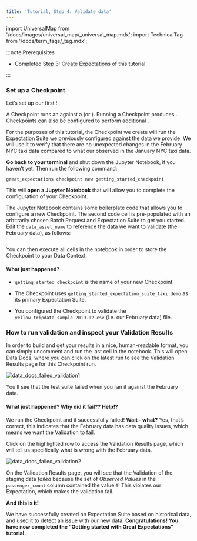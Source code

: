 ```yaml
---
title: 'Tutorial, Step 4: Validate data'
---
```

import UniversalMap from '/docs/images/universal_map/_universal_map.mdx';
import TechnicalTag from '/docs/term_tags/_tag.mdx';

<UniversalMap setup='inactive' connect='inactive' create='inactive' validate='active'/> 

:::note Prerequisites

- Completed [Step 3: Create Expectations](./tutorial_create_expectations.md) of this tutorial.

:::

### Set up a Checkpoint

Let’s set up our first <TechnicalTag relative="../../" tag="checkpoint" text="Checkpoint" />!  

A Checkpoint runs an <TechnicalTag relative="../../" tag="expectation_suite" text="Expectation Suite" /> against a <TechnicalTag relative="../../" tag="batch" text="Batch" /> (or <TechnicalTag relative="../../" tag="batch_request" text="Batch Request" />).  Running a Checkpoint produces <TechnicalTag relative="../../" tag="validation_result" text="Validation Results" />.  Checkpoints can also be configured to perform additional <TechnicalTag relative="../../" tag="action" text="Actions" />.  

For the purposes of this tutorial, the Checkpoint we create will run the Expectation Suite we previously configured against the data we provide.  We will use it to verify that there are no unexpected changes in the February NYC taxi data compared to what our <TechnicalTag relative="../../" tag="profiler" text="Profiler" /> observed in the January NYC taxi data.

**Go back to your terminal** and shut down the Jupyter Notebook, if you haven’t yet. Then run the following command:

```console
great_expectations checkpoint new getting_started_checkpoint
```

This will **open a Jupyter Notebook** that will allow you to complete the configuration of your Checkpoint.

The Jupyter Notebook contains some boilerplate code that allows you to configure a new Checkpoint. The second code cell is pre-populated with an arbitrarily chosen Batch Request and Expectation Suite to get you started. Edit the `data_asset_name` to reference the data we want to validate (the February data), as follows:

```python name="tests/integration/docusaurus/tutorials/getting-started/getting_started.py checkpoint_yaml_config"
```

You can then execute all cells in the notebook in order to store the Checkpoint to your Data Context.

#### What just happened?

- `getting_started_checkpoint` is the name of your new Checkpoint.

- The Checkpoint uses `getting_started_expectation_suite_taxi.demo` as its primary Expectation Suite.

- You configured the Checkpoint to validate the `yellow_tripdata_sample_2019-02.csv` (i.e. our February data) file.

### How to run validation and inspect your Validation Results

In order to build <TechnicalTag relative="../../" tag="data_docs" text="Data Docs" /> and get your results in a nice, human-readable format, you can simply uncomment and run the last cell in the notebook. This will open Data Docs, where you can click on the latest <TechnicalTag relative="../../" tag="validation" text="Validation" /> run to see the Validation Results page for this Checkpoint run.

![data_docs_failed_validation1](../../../docs/images/data_docs_taxi_failed_validation01.png)

You’ll see that the test suite failed when you ran it against the February data.

#### What just happened? Why did it fail?? Help!?

We ran the Checkpoint and it successfully failed! **Wait - what?** Yes, that’s correct, this indicates that the February data has data quality issues, which means we want the Validation to fail.

Click on the highlighted row to access the Validation Results page, which will tell us specifically what is wrong with the February data.

![data_docs_failed_validation2](../../../docs/images/data_docs_taxi_failed_validation02.png)

On the Validation Results page, you will see that the Validation of the staging data *failed* because the set of *Observed Values* in the `passenger_count` column contained the value `0`! This violates our Expectation, which makes the validation fail.

**And this is it!**

We have successfully created an Expectation Suite based on historical data, and used it to detect an issue with our new data. **Congratulations! You have now completed the “Getting started with Great Expectations” tutorial.**
